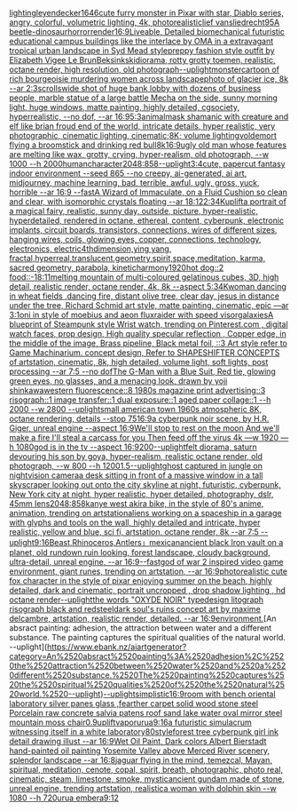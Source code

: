 [lighting](https://www.ebank.nz/aiartgenerator?category=lighting)[leyendecker](https://www.ebank.nz/aiartgenerator?category=leyendecker)[1646](https://www.ebank.nz/aiartgenerator?category=1646)[cute furry monster in Pixar with star, Diablo series, angry, colorful, volumetric lighting, 4k, photorealistic](https://www.ebank.nz/aiartgenerator?category=cute%2520furry%2520monster%2520in%2520Pixar%2520with%2520star%2C%2520Diablo%2520series%2C%2520angry%2C%2520colorful%2C%2520volumetric%2520lighting%2C%25204k%2C%2520photorealistic)[lief vansliedrecht](https://www.ebank.nz/aiartgenerator?category=lief%2520vansliedrecht)[95](https://www.ebank.nz/aiartgenerator?category=95)[A beetle-dinosaur](https://www.ebank.nz/aiartgenerator?category=A%2520beetle-dinosaur)[horror](https://www.ebank.nz/aiartgenerator?category=horror)[render](https://www.ebank.nz/aiartgenerator?category=render)[16:9](https://www.ebank.nz/aiartgenerator?category=16%3A9)[Liveable, Detailed biomechanical futuristic educational campus buildings like the interlace by OMA in a extravagant tropical urban landscape in Syd Mead style](https://www.ebank.nz/aiartgenerator?category=Liveable%2C%2520Detailed%2520biomechanical%2520futuristic%2520educational%2520campus%2520buildings%2520like%2520the%2520interlace%2520by%2520OMA%2520in%2520a%2520extravagant%2520tropical%2520urban%2520landscape%2520in%2520Syd%2520Mead%2520style)[preppy fashion style outfit by Elizabeth Vigee Le Brun](https://www.ebank.nz/aiartgenerator?category=preppy%2520fashion%2520style%2520outfit%2520by%2520Elizabeth%2520Vigee%2520Le%2520Brun)[Beksinkski](https://www.ebank.nz/aiartgenerator?category=Beksinkski)[diorama, rotty grotty toemen, realistic, octane render, high resolution, old photograph](https://www.ebank.nz/aiartgenerator?category=diorama%2C%2520rotty%2520grotty%2520toemen%2C%2520realistic%2C%2520octane%2520render%2C%2520high%2520resolution%2C%2520old%2520photograph)[--uplight](https://www.ebank.nz/aiartgenerator?category=--uplight)[monster](https://www.ebank.nz/aiartgenerator?category=monster)[cartoon of rich bourgeoisie murdering women across landscape](https://www.ebank.nz/aiartgenerator?category=cartoon%2520of%2520rich%2520bourgeoisie%2520murdering%2520women%2520across%2520landscape)[photo of glacier ice, 8k --ar 2:3](https://www.ebank.nz/aiartgenerator?category=photo%2520of%2520glacier%2520ice%2C%25208k%2520--ar%25202%3A3)[scrolls](https://www.ebank.nz/aiartgenerator?category=scrolls)[wide shot of huge bank lobby with dozens of business people, marble statue of a large battle Mecha on the side, sunny morning light, huge windows, matte painting, highly detailed, cgsociety, hyperrealistic, --no dof, --ar 16:9](https://www.ebank.nz/aiartgenerator?category=wide%2520shot%2520of%2520huge%2520bank%2520lobby%2520with%2520dozens%2520of%2520business%2520people%2C%2520marble%2520statue%2520of%2520a%2520large%2520battle%2520Mecha%2520on%2520the%2520side%2C%2520sunny%2520morning%2520light%2C%2520huge%2520windows%2C%2520matte%2520painting%2C%2520highly%2520detailed%2C%2520cgsociety%2C%2520hyperrealistic%2C%2520--no%2520dof%2C%2520--ar%252016%3A9)[5:3](https://www.ebank.nz/aiartgenerator?category=5%3A3)[animal](https://www.ebank.nz/aiartgenerator?category=animal)[mask shamanic  with creature and elf like brian froud end of the world, intricate details, hyper realistic, very photographic, cinematic lighting, cinematic;8K; volume lighting](https://www.ebank.nz/aiartgenerator?category=mask%2520shamanic%2520%2520with%2520creature%2520and%2520elf%2520like%2520brian%2520froud%2520end%2520of%2520the%2520world%2C%2520intricate%2520details%2C%2520hyper%2520realistic%2C%2520very%2520photographic%2C%2520cinematic%2520lighting%2C%2520cinematic%3B8K%3B%2520volume%2520lighting)[voldemort flying a broomstick and drinking red bull](https://www.ebank.nz/aiartgenerator?category=voldemort%2520flying%2520a%2520broomstick%2520and%2520drinking%2520red%2520bull)[8k](https://www.ebank.nz/aiartgenerator?category=8k)[16:9](https://www.ebank.nz/aiartgenerator?category=16%3A9)[ugly old man whose features are melting like wax, grotty, crying, hyper-realism, old photograph, --w 1000 --h 2000](https://www.ebank.nz/aiartgenerator?category=ugly%2520old%2520man%2520whose%2520features%2520are%2520melting%2520like%2520wax%2C%2520grotty%2C%2520crying%2C%2520hyper-realism%2C%2520old%2520photograph%2C%2520--w%25201000%2520--h%25202000)[human](https://www.ebank.nz/aiartgenerator?category=human)[character](https://www.ebank.nz/aiartgenerator?category=character)[2048:858](https://www.ebank.nz/aiartgenerator?category=2048%3A858)[--uplight](https://www.ebank.nz/aiartgenerator?category=--uplight)[3:4](https://www.ebank.nz/aiartgenerator?category=3%3A4)[cute, papercut fantasy indoor environment --seed 865 --no creepy, ai-generated, ai art, midjourney, machine learning, bad, terrible, awful, ugly, gross, yuck, horrible --ar 16:9 --fast](https://www.ebank.nz/aiartgenerator?category=cute%2C%2520papercut%2520fantasy%2520indoor%2520environment%2520--seed%2520865%2520--no%2520creepy%2C%2520ai-generated%2C%2520ai%2520art%2C%2520midjourney%2C%2520machine%2520learning%2C%2520bad%2C%2520terrible%2C%2520awful%2C%2520ugly%2C%2520gross%2C%2520yuck%2C%2520horrible%2520--ar%252016%3A9%2520--fast)[A Wizard of Immaculate, on a Fluid Cushion so clean and clear, with isomorphic crystals floating --ar 18:12](https://www.ebank.nz/aiartgenerator?category=A%2520Wizard%2520of%2520Immaculate%2C%2520on%2520a%2520Fluid%2520Cushion%2520so%2520clean%2520and%2520clear%2C%2520with%2520isomorphic%2520crystals%2520floating%2520--ar%252018%3A12)[2:3](https://www.ebank.nz/aiartgenerator?category=2%3A3)[4K](https://www.ebank.nz/aiartgenerator?category=4K)[uplift](https://www.ebank.nz/aiartgenerator?category=uplift)[a portrait of a magical fairy, realistic, sunny day, outside, picture, hyper-realistic, hyperdetailed, rendered in octane, ethereal, content, cyberpunk, electronic implants, circuit boards, transistors, connections, wires of different sizes, hanging wires, coils, glowing eyes, copper, connections, technology, electronics, electric](https://www.ebank.nz/aiartgenerator?category=a%2520portrait%2520of%2520a%2520magical%2520fairy%2C%2520realistic%2C%2520sunny%2520day%2C%2520outside%2C%2520picture%2C%2520hyper-realistic%2C%2520hyperdetailed%2C%2520rendered%2520in%2520octane%2C%2520ethereal%2C%2520content%2C%2520cyberpunk%2C%2520electronic%2520implants%2C%2520circuit%2520boards%2C%2520transistors%2C%2520connections%2C%2520wires%2520of%2520different%2520sizes%2C%2520hanging%2520wires%2C%2520coils%2C%2520glowing%2520eyes%2C%2520copper%2C%2520connections%2C%2520technology%2C%2520electronics%2C%2520electric)[4thdimension,ying yang, fractal,hyperreal,translucent,geometry,spirit,space,meditation, karma, sacred geometry, parabola, kinetic](https://www.ebank.nz/aiartgenerator?category=4thdimension%2Cying%2520yang%2C%2520fractal%2Chyperreal%2Ctranslucent%2Cgeometry%2Cspirit%2Cspace%2Cmeditation%2C%2520karma%2C%2520sacred%2520geometry%2C%2520parabola%2C%2520kinetic)[harmony](https://www.ebank.nz/aiartgenerator?category=harmony)[1920](https://www.ebank.nz/aiartgenerator?category=1920)[hot dog::2 food::-1](https://www.ebank.nz/aiartgenerator?category=hot%2520dog%3A%3A2%2520food%3A%3A-1)[8:11](https://www.ebank.nz/aiartgenerator?category=8%3A11)[melting mountain of multi-coloured gelatinous cubes, 3D, high detail, realistic render, octane render, 4k, 8k --aspect 5:3](https://www.ebank.nz/aiartgenerator?category=melting%2520mountain%2520of%2520multi-coloured%2520gelatinous%2520cubes%2C%25203D%2C%2520high%2520detail%2C%2520realistic%2520render%2C%2520octane%2520render%2C%25204k%2C%25208k%2520--aspect%25205%3A3)[4K](https://www.ebank.nz/aiartgenerator?category=4K)[woman dancing in wheat fields ,dancing fire, distant olive tree, clear day, jesus in distance under the tree, Richard Schmid art style, matte painting, cinematic, epic —ar 3:1](https://www.ebank.nz/aiartgenerator?category=woman%2520dancing%2520in%2520wheat%2520fields%2520%2Cdancing%2520fire%2C%2520distant%2520olive%2520tree%2C%2520clear%2520day%2C%2520jesus%2520in%2520distance%2520under%2520the%2520tree%2C%2520Richard%2520Schmid%2520art%2520style%2C%2520matte%2520painting%2C%2520cinematic%2C%2520epic%2520%E2%80%94ar%25203%3A1)[oni  in style of moebius and aeon flux](https://www.ebank.nz/aiartgenerator?category=oni%2520%2520in%2520style%2520of%2520moebius%2520and%2520aeon%2520flux)[raider with speed visor](https://www.ebank.nz/aiartgenerator?category=raider%2520with%2520speed%2520visor)[galaxies](https://www.ebank.nz/aiartgenerator?category=galaxies)[A blueprint of Steampunk style Wrist watch,    trending on Pinterest.com  ,  digital watch faces, prop design, High quality specular reflection , Copper  edge, in the middle of the image, Brass pipeline,  Black metal foil,  ::3  Art style refer to Game Machinarium.  concept design, Refer to SHAPESHIFTER CONCEPTS  of artstation, cinematic,  8k, high detailed,  volume light,  soft lights,  post processing    --ar 7:5   --no dof](https://www.ebank.nz/aiartgenerator?category=A%2520blueprint%2520of%2520Steampunk%2520style%2520Wrist%2520watch%2C%2520%2520%2520%2520trending%2520on%2520Pinterest.com%2520%2520%2C%2520%2520digital%2520watch%2520faces%2C%2520prop%2520design%2C%2520High%2520quality%2520specular%2520reflection%2520%2C%2520Copper%2520%2520edge%2C%2520in%2520the%2520middle%2520of%2520the%2520image%2C%2520Brass%2520pipeline%2C%2520%2520Black%2520metal%2520foil%2C%2520%2520%3A%3A3%2520%2520Art%2520style%2520refer%2520to%2520Game%2520Machinarium.%2520%2520concept%2520design%2C%2520Refer%2520to%2520SHAPESHIFTER%2520CONCEPTS%2520%2520of%2520artstation%2C%2520cinematic%2C%2520%25208k%2C%2520high%2520detailed%2C%2520%2520volume%2520light%2C%2520%2520soft%2520lights%2C%2520%2520post%2520processing%2520%2520%2520%2520--ar%25207%3A5%2520%2520%2520--no%2520dof)[The G-Man with a Blue Suit, Red tie, glowing green eyes, no glasses, and a menacing look, drawn by yoji shinkawa](https://www.ebank.nz/aiartgenerator?category=The%2520G-Man%2520with%2520a%2520Blue%2520Suit%2C%2520Red%2520tie%2C%2520glowing%2520green%2520eyes%2C%2520no%2520glasses%2C%2520and%2520a%2520menacing%2520look%2C%2520drawn%2520by%2520yoji%2520shinkawa)[western fluorescence::8 1980s magazine print advertising::3 risograph::1 image transfer::1 dual exposure::1 aged paper collage::1 --h 2000 --w 2800 --uplight](https://www.ebank.nz/aiartgenerator?category=western%2520fluorescence%3A%3A8%25201980s%2520magazine%2520print%2520advertising%3A%3A3%2520risograph%3A%3A1%2520image%2520transfer%3A%3A1%2520dual%2520exposure%3A%3A1%2520aged%2520paper%2520collage%3A%3A1%2520--h%25202000%2520--w%25202800%2520--uplight)[small american town 1960s atmospheric 8K, octane rendering, details  --stop 75](https://www.ebank.nz/aiartgenerator?category=small%2520american%2520town%25201960s%2520atmospheric%25208K%2C%2520octane%2520rendering%2C%2520details%2520%2520--stop%252075)[16:9](https://www.ebank.nz/aiartgenerator?category=16%3A9)[a cyberpunk noir scene, by H.R. Giger, unreal engine --aspect 16:9](https://www.ebank.nz/aiartgenerator?category=a%2520cyberpunk%2520noir%2520scene%2C%2520by%2520H.R.%2520Giger%2C%2520unreal%2520engine%2520--aspect%252016%3A9)[We'll stop to rest on the moon And we'll make a fire I'll steal a carcass for you Then feed off the virus 4k —w 1920 —h 1080](https://www.ebank.nz/aiartgenerator?category=We%27ll%2520stop%2520to%2520rest%2520on%2520the%2520moon%2520And%2520we%27ll%2520make%2520a%2520fire%2520I%27ll%2520steal%2520a%2520carcass%2520for%2520you%2520Then%2520feed%2520off%2520the%2520virus%25204k%2520%E2%80%94w%25201920%2520%E2%80%94h%25201080)[god is in the tv --aspect 16:9](https://www.ebank.nz/aiartgenerator?category=god%2520is%2520in%2520the%2520tv%2520--aspect%252016%3A9)[200](https://www.ebank.nz/aiartgenerator?category=200)[--uplight](https://www.ebank.nz/aiartgenerator?category=--uplight)[felt diorama, saturn devouring his son by goya, hyper-realism, realistic octane render, old photograph, --w 800 --h 1200](https://www.ebank.nz/aiartgenerator?category=felt%2520diorama%2C%2520saturn%2520devouring%2520his%2520son%2520by%2520goya%2C%2520hyper-realism%2C%2520realistic%2520octane%2520render%2C%2520old%2520photograph%2C%2520--w%2520800%2520--h%25201200)[1.5](https://www.ebank.nz/aiartgenerator?category=1.5)[--uplight](https://www.ebank.nz/aiartgenerator?category=--uplight)[ghost captured in  jungle on nightvision camera](https://www.ebank.nz/aiartgenerator?category=ghost%2520captured%2520in%2520%2520jungle%2520on%2520nightvision%2520camera)[a desk sitting in front of a massive window in a tall skyscraper looking out onto the city skyline at night, futuristic, cyberpunk, New York city at night, hyper realistic, hyper detailed, photography, dslr, 45mm lens](https://www.ebank.nz/aiartgenerator?category=a%2520desk%2520sitting%2520in%2520front%2520of%2520a%2520massive%2520window%2520in%2520a%2520tall%2520skyscraper%2520looking%2520out%2520onto%2520the%2520city%2520skyline%2520at%2520night%2C%2520futuristic%2C%2520cyberpunk%2C%2520New%2520York%2520city%2520at%2520night%2C%2520hyper%2520realistic%2C%2520hyper%2520detailed%2C%2520photography%2C%2520dslr%2C%252045mm%2520lens)[2048:858](https://www.ebank.nz/aiartgenerator?category=2048%3A858)[kanye west akira bike, in the style of 80's anime, animation, trending on artstation](https://www.ebank.nz/aiartgenerator?category=kanye%2520west%2520akira%2520bike%2C%2520in%2520the%2520style%2520of%252080%27s%2520anime%2C%2520animation%2C%2520trending%2520on%2520artstation)[aliens working on a spaceship in a garage with glyphs and tools on the wall, highly detailed and intricate, hyper realistic, yellow and blue, sci fi, artstation, octane render, 8k --ar 7:5 --uplight](https://www.ebank.nz/aiartgenerator?category=aliens%2520working%2520on%2520a%2520spaceship%2520in%2520a%2520garage%2520with%2520glyphs%2520and%2520tools%2520on%2520the%2520wall%2C%2520highly%2520detailed%2520and%2520intricate%2C%2520hyper%2520realistic%2C%2520yellow%2520and%2520blue%2C%2520sci%2520fi%2C%2520artstation%2C%2520octane%2520render%2C%25208k%2520--ar%25207%3A5%2520--uplight)[9:16](https://www.ebank.nz/aiartgenerator?category=9%3A16)[Beast,Rhinoceros,Antlers」](https://www.ebank.nz/aiartgenerator?category=Beast%2CRhinoceros%2CAntlers%E3%80%8D)[mexican](https://www.ebank.nz/aiartgenerator?category=mexican)[ancient black Iron vault on a planet, old rundown ruin looking, forest landscape, cloudy background, ultra-detail, unreal engine, --ar 16:9](https://www.ebank.nz/aiartgenerator?category=ancient%2520black%2520Iron%2520vault%2520on%2520a%2520planet%2C%2520old%2520rundown%2520ruin%2520looking%2C%2520forest%2520landscape%2C%2520cloudy%2520background%2C%2520ultra-detail%2C%2520unreal%2520engine%2C%2520--ar%252016%3A9)[--fast](https://www.ebank.nz/aiartgenerator?category=--fast)[god of war 2 inspired video game environment, giant runes, trending on artstation, --ar 16:9](https://www.ebank.nz/aiartgenerator?category=god%2520of%2520war%25202%2520inspired%2520video%2520game%2520environment%2C%2520giant%2520runes%2C%2520trending%2520on%2520artstation%2C%2520--ar%252016%3A9)[photorealistic cute fox character in the style of pixar enjoying summer on the beach, highly detailed, dark and cinematic, portrait uncropped , drop shadow lighting , hd octane render](https://www.ebank.nz/aiartgenerator?category=photorealistic%2520cute%2520fox%2520character%2520in%2520the%2520style%2520of%2520pixar%2520enjoying%2520summer%2520on%2520the%2520beach%2C%2520highly%2520detailed%2C%2520dark%2520and%2520cinematic%2C%2520portrait%2520uncropped%2520%2C%2520drop%2520shadow%2520lighting%2520%2C%2520hd%2520octane%2520render)[--uplight](https://www.ebank.nz/aiartgenerator?category=--uplight)[the words "OXYDE NOIR" typedesign litograph risograph black and red](https://www.ebank.nz/aiartgenerator?category=the%2520words%2520%22OXYDE%2520NOIR%22%2520typedesign%2520litograph%2520risograph%2520black%2520and%2520red)[steel](https://www.ebank.nz/aiartgenerator?category=steel)[dark soul's ruins concept art by maxime delcambre, artstation, realistic render, detailed. --ar 16:9](https://www.ebank.nz/aiartgenerator?category=dark%2520soul%27s%2520ruins%2520concept%2520art%2520by%2520maxime%2520delcambre%2C%2520artstation%2C%2520realistic%2520render%2C%2520detailed.%2520--ar%252016%3A9)[environment.](https://www.ebank.nz/aiartgenerator?category=environment.)[An absract painting: adhesion, the attraction between water and a different substance. The painting captures the spiritual qualities of the natural world. --uplight](https://www.ebank.nz/aiartgenerator?category=An%2520absract%2520painting%3A%2520adhesion%2C%2520the%2520attraction%2520between%2520water%2520and%2520a%2520different%2520substance.%2520The%2520painting%2520captures%2520the%2520spiritual%2520qualities%2520of%2520the%2520natural%2520world.%2520--uplight)[--uplight](https://www.ebank.nz/aiartgenerator?category=--uplight)[simplistic](https://www.ebank.nz/aiartgenerator?category=simplistic)[16:9](https://www.ebank.nz/aiartgenerator?category=16%3A9)[](https://www.ebank.nz/aiartgenerator?category=)[room with bench oriental laboratory silver panes glass ,fearther carpet solid wood stone steel Porcelain raw concrete salvia patens roof sand lake water oval mirror steel mountain moss chair](https://www.ebank.nz/aiartgenerator?category=room%2520with%2520bench%2520oriental%2520laboratory%2520silver%2520panes%2520glass%2520%2Cfearther%2520carpet%2520solid%2520wood%2520stone%2520steel%2520Porcelain%2520raw%2520concrete%2520salvia%2520patens%2520roof%2520sand%2520lake%2520water%2520oval%2520mirror%2520steel%2520mountain%2520moss%2520chair)[0.9](https://www.ebank.nz/aiartgenerator?category=0.9)[uplift](https://www.ebank.nz/aiartgenerator?category=uplift)[vapor](https://www.ebank.nz/aiartgenerator?category=vapor)[urua](https://www.ebank.nz/aiartgenerator?category=urua)[9:16](https://www.ebank.nz/aiartgenerator?category=9%3A16)[a futuristic simulacrum witnessing itself in a white laboratory](https://www.ebank.nz/aiartgenerator?category=a%2520futuristic%2520simulacrum%2520witnessing%2520itself%2520in%2520a%2520white%2520laboratory)[80](https://www.ebank.nz/aiartgenerator?category=80)[style](https://www.ebank.nz/aiartgenerator?category=style)[forest tree cyberpunk girl ink detail drawing illust --ar 16:9](https://www.ebank.nz/aiartgenerator?category=forest%2520tree%2520cyberpunk%2520girl%2520ink%2520detail%2520drawing%2520illust%2520--ar%252016%3A9)[Wet Oil Paint, Dark colors Albert Bierstadt hand-painted oil painting Yosemite Valley above Merced River scenery, splendor landscape --ar 16:8](https://www.ebank.nz/aiartgenerator?category=Wet%2520Oil%2520Paint%2C%2520Dark%2520colors%2520Albert%2520Bierstadt%2520hand-painted%2520oil%2520painting%2520Yosemite%2520Valley%2520above%2520Merced%2520River%2520scenery%2C%2520splendor%2520landscape%2520--ar%252016%3A8)[jaguar flying in the mind, temezcal, Mayan, spiritual, meditation, cenote, copal, spirit, breath, photographic, photo real, cinematic, steam, limestone, smoke, mystic](https://www.ebank.nz/aiartgenerator?category=jaguar%2520flying%2520in%2520the%2520mind%2C%2520temezcal%2C%2520Mayan%2C%2520spiritual%2C%2520meditation%2C%2520cenote%2C%2520copal%2C%2520spirit%2C%2520breath%2C%2520photographic%2C%2520photo%2520real%2C%2520cinematic%2C%2520steam%2C%2520limestone%2C%2520smoke%2C%2520mystic)[ancient gundam made of stone, unreal engine, trending artstation, realistic](https://www.ebank.nz/aiartgenerator?category=ancient%2520gundam%2520made%2520of%2520stone%2C%2520unreal%2520engine%2C%2520trending%2520artstation%2C%2520realistic)[a woman with dolphin skin --w 1080 --h 720](https://www.ebank.nz/aiartgenerator?category=a%2520woman%2520with%2520dolphin%2520skin%2520--w%25201080%2520--h%2520720)[urua embera](https://www.ebank.nz/aiartgenerator?category=urua%2520embera)[9:12](https://www.ebank.nz/aiartgenerator?category=9%3A12)